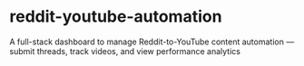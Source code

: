 # reddit-youtube-automation
A full-stack dashboard to manage Reddit-to-YouTube content automation — submit threads, track videos, and view performance analytics
